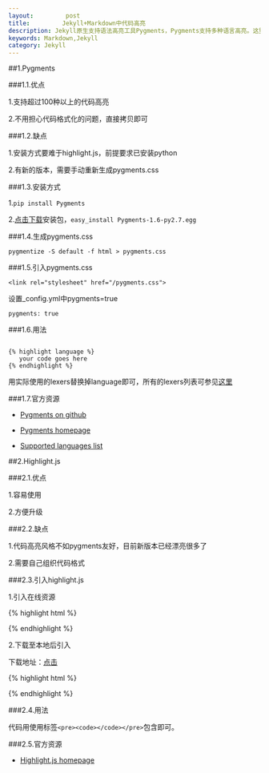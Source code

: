 ```yaml
---
layout:         post
title:         Jekyll+Markdown中代码高亮
description: Jekyll原生支持语法高亮工具Pygments，Pygments支持多种语言高亮。这里介绍两种代码高亮的方法。
keywords: Markdown,Jekyll
category: Jekyll
---
```


##1.Pygments

###1.1.优点

1.支持超过100种以上的代码高亮

2.不用担心代码格式化的问题，直接拷贝即可

###1.2.缺点

1.安装方式要难于highlight.js，前提要求已安装python

2.有新的版本，需要手动重新生成pygments.css

###1.3.安装方式

1.`pip install Pygments`

2.[点击下载](https://pypi.python.org/pypi/Pygments)安装包，`easy_install Pygments-1.6-py2.7.egg`

###1.4.生成pygments.css

`pygmentize -S default -f html > pygments.css`

###1.5.引入pygments.css

`<link rel="stylesheet" href="/pygments.css">`

设置_config.yml中pygments=true

`pygments: true`

###1.6.用法

<pre><code>
{% highlight language %}  
   your code goes here  
{% endhighlight %}
</code></pre>

用实际使用的lexers替换掉language即可，所有的lexers列表可参见[这里](http://pygments.org/docs/lexers/)

###1.7.官方资源

* [Pygments on github](https://github.com/mojombo/jekyll/wiki/Liquid-Extensions)

* [Pygments homepage](http://pygments.org/)

* [Supported languages list](http://pygments.org/languages/)

##2.Highlight.js

###2.1.优点

1.容易使用

2.方便升级

###2.2.缺点

1.代码高亮风格不如pygments友好，目前新版本已经漂亮很多了

2.需要自己组织代码格式

###2.3.引入highlight.js

1.引入在线资源

{% highlight html %}
<link rel="stylesheet" href="http://yandex.st/highlightjs/8.0/styles/default.min.css">
<script src="http://yandex.st/highlightjs/8.0/highlight.min.js"></script>
{% endhighlight %}

2.下载至本地后引入

下载地址：[点击](http://highlightjs.org/download/)

{% highlight html %}
<link rel="stylesheet" href="styles/default.css">
<script src="highlight.pack.js"></script>
<script>hljs.initHighlightingOnLoad();</script>
{% endhighlight %}

###2.4.用法

代码用使用标签`<pre><code></code></pre>`包含即可。

###2.5.官方资源

* [Highlight.js homepage](http://softwaremaniacs.org/soft/highlight/en/)
